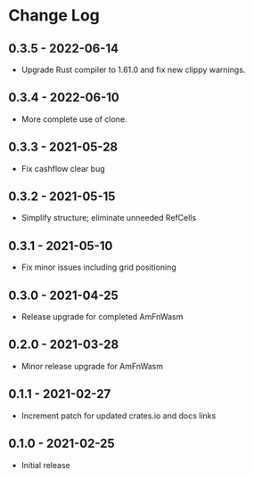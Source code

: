# Change Log

## 0.3.5 - 2022-06-14

* Upgrade Rust compiler to 1.61.0 and fix new clippy warnings.

[0.3.5]: https://github.com/ShiftLeftSoftware/amfn-wasm/releases/v0.3.5

## 0.3.4 - 2022-06-10

* More complete use of clone.

[0.3.4]: https://github.com/ShiftLeftSoftware/amfn-batch/releases/v0.3.4

## 0.3.3 - 2021-05-28

* Fix cashflow clear bug

[0.3.3]: https://github.com/ShiftLeftSoftware/amfn-batch/releases/v0.3.3

## 0.3.2 - 2021-05-15

* Simplify structure; eliminate unneeded RefCells

[0.3.2]: https://github.com/ShiftLeftSoftware/amfn-batch/releases/v0.3.2

## 0.3.1 - 2021-05-10

* Fix minor issues including grid positioning

[0.3.1]: https://github.com/ShiftLeftSoftware/amfn-batch/releases/v0.3.1

## 0.3.0 - 2021-04-25

* Release upgrade for completed AmFnWasm

[0.3.0]: https://github.com/ShiftLeftSoftware/amfn-batch/releases/v0.3.0

## 0.2.0 - 2021-03-28

* Minor release upgrade for AmFnWasm

[0.2.0]: https://github.com/ShiftLeftSoftware/amfn-batch/releases/v0.2.0

## 0.1.1 - 2021-02-27

* Increment patch for updated crates.io and docs links

[0.1.1]: https://github.com/ShiftLeftSoftware/amfn-batch/releases/v0.1.1

## 0.1.0 - 2021-02-25

* Initial release

[0.1.0]: https://github.com/ShiftLeftSoftware/amfn-batch/releases/v0.1.0